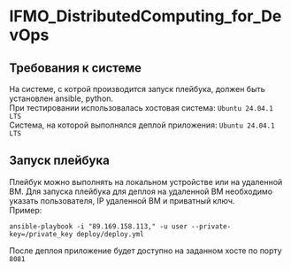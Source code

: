 # IFMO_DistributedComputing_for_DevOps

## Требования к системе
На системе, с котрой производится запуск плейбука, должен быть установлен ansible, python. 
<br>
При тестировании использовалась хостовая система: ```Ubuntu 24.04.1 LTS```
<br>
Система, на которой выполнялся деплой приложения: ```Ubuntu 24.04.1 LTS```

## Запуск плейбука

Плейбук можно выполнять на локальном устройстве или на удаленной ВМ. Для запуска плейбука для деплоя на удаленной ВМ необходимо указать пользователя, IP удаленной ВМ и приватный ключ.
<br>
Пример:

```
ansible-playbook -i "89.169.158.113," -u user --private-key=/private_key deploy/deploy.yml
```
После деплоя приложение будет доступно на заданном хосте по порту ```8081```
